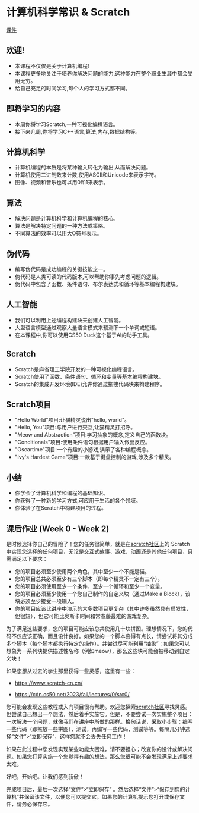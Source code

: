 # 计算机科学常识 & Scratch

[课件](/lecture/0-2.pdf)
## 欢迎!

- 本课程不仅仅是关于计算机编程!
- 本课程更多地关注于培养你解决问题的能力,这种能力在整个职业生涯中都会受用无穷。
- 给自己充足的时间学习,每个人的学习方式都不同。

## 即将学习的内容

- 本周你将学习Scratch,一种可视化编程语言。
- 接下来几周,你将学习C++语言,算法,内存,数据结构等。

## 计算机科学

- 计算机编程的本质是将某种输入转化为输出,从而解决问题。
- 计算机使用二进制数来计数,使用ASCII和Unicode来表示字符。
- 图像、视频和音乐也可以用0和1来表示。

## 算法

- 解决问题是计算机科学和计算机编程的核心。
- 算法是解决特定问题的一种方法或策略。
- 不同算法的效率可以用大O符号表示。

## 伪代码

- 编写伪代码是成功编程的关键技能之一。
- 伪代码是人类可读的代码版本,可以帮助你事先考虑问题的逻辑。
- 伪代码中包含了函数、条件语句、布尔表达式和循环等基本编程构建块。

## 人工智能

- 我们可以利用上述编程构建块来创建人工智能。
- 大型语言模型通过观察大量语言模式来预测下一个单词或短语。
- 在本课程中,你可以使用CS50 Duck这个基于AI的助手工具。

## Scratch

- Scratch是麻省理工学院开发的一种可视化编程语言。
- Scratch使用了函数、条件语句、循环和变量等基本编程构建块。
- Scratch的集成开发环境(IDE)允许你通过拖拽代码块来构建程序。

## Scratch项目

- "Hello World"项目:让猫精灵说出"hello, world"。
- "Hello, You"项目:与用户进行交互,让猫精灵打招呼。
- "Meow and Abstraction"项目:学习抽象的概念,定义自己的函数块。
- "Conditionals"项目:使用条件语句根据用户输入做出反应。
- "Oscartime"项目:一个有趣的小游戏,演示了各种编程概念。
- "Ivy's Hardest Game"项目:一款基于键盘控制的游戏,涉及多个精灵。

## 小结

- 你学会了计算机科学和编程的基础知识。
- 你获得了一种新的学习方式,可应用于生活的各个领域。
- 你体验了在Scratch中构建项目的过程。

## 课后作业 (Week 0 - Week 2)

是时候选择你自己的冒险了！您的任务很简单，就是在[scratch社区](https://www.scratch-cn.cn/)上的 Scratch 中实现您选择的任何项目，无论是交互式故事、游戏、动画还是其他任何项目，只需满足以下要求：

- 您的项目必须至少使用两个角色，其中至少一个不能是猫。
- 您的项目总共必须至少有三个脚本（即每个精灵不一定有三个）。
- 您的项目必须使用至少一个条件、至少一个循环和至少一个变量。
- 您的项目必须至少使用一个您自己制作的自定义块（通过Make a Block），该块必须至少接受一项输入。
- 你的项目应该比讲座中演示的大多数项目更复杂（其中许多虽然具有启发性，但很短），但它可能比奥斯卡时间和常春藤最难的游戏复杂。

为了满足这些要求，您的项目可能应该总共使用几十块拼图。理想情况下，您的代码不仅应该正确，而且设计良好。如果您的一个脚本变得有点长，请尝试将其分成多个脚本（每个脚本都执行特定的操作）。并尝试尽可能利用“抽象”：如果您可以想象为一系列块提供描述性名称（例如meow），那么这些块可能会被移动到自定义块！

如果您想从过去的学生那里获得一些灵感，这里有一些：

- https://www.scratch-cn.cn/

- https://cdn.cs50.net/2023/fall/lectures/0/src0/


您可能会发现这些教程或入门项目很有帮助。欢迎您探索[scratch社区](https://www.scratch-cn.cn/)寻找灵感。但尝试自己想出一个想法，然后着手实施它。但是，不要尝试一次实施整个项目：一次解决一个问题，就像我们在讲座中所做的那样。换句话说，采取小步骤：编写一些代码（即拖放一些拼图），测试，再编写一些代码，测试等等。每隔几分钟选择“文件”>“立即保存”，这样您就不会丢失任何工作！

如果在此过程中您发现实现某些功能太困难，请不要担心；改变你的设计或解决问题。如果您打算实施一个您觉得有趣的想法，那么您很可能不会发现满足上述要求太难。

好吧，开始吧。让我们感到骄傲！

完成项目后，最后一次选择“文件”>“立即保存” 。然后选择“文件”>“保存到您的计算机”并保留该文件，以便您可以提交它。如果您的计算机提示您打开或保存文件，请务必保存它。
